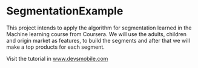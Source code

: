 # SegmentationExample
This project intends to apply the algorithm for segmentation learned in the Machine learning course from Coursera.
We will use the adults, children and origin market as features, to build the segments and after that we will make a top products for each segment.

Visit the tutorial in www.devsmobile.com

